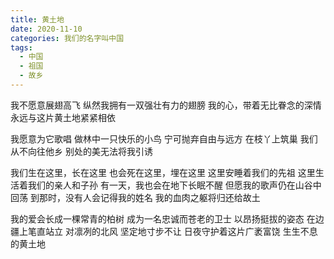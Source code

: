 ```yaml
---
title: 黄土地
date: 2020-11-10
categories: 我们的名字叫中国
tags:
  - 中国
  - 祖国
  - 故乡
---
```


我不愿意展翅高飞
纵然我拥有一双强壮有力的翅膀
我的心，带着无比眷念的深情
永远与这片黄土地紧紧相依
<!--more-->
我愿意为它歌唱
做林中一只快乐的小鸟
宁可抛弃自由与远方
在枝丫上筑巢
我们从不向往他乡
别处的美无法将我引诱

我们生在这里，长在这里
也会死在这里，埋在这里
这里安睡着我们的先祖
这里生活着我们的亲人和子孙
有一天，我也会在地下长眠不醒
但愿我的歌声仍在山谷中回荡
到那时，没有人会记得我的姓名
我的血肉之躯将归还给故土

我的爱会长成一棵常青的柏树
成为一名忠诚而苍老的卫士
以昂扬挺拔的姿态
在边疆上笔直站立
对凛冽的北风
坚定地寸步不让
日夜守护着这片广袤富饶
生生不息的黄土地